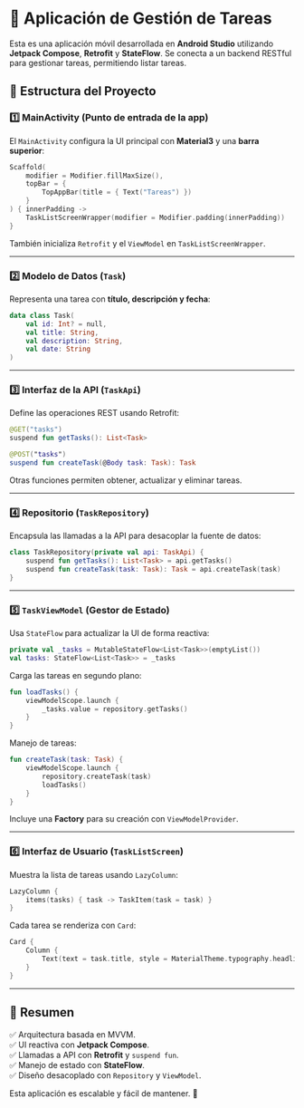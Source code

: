 # 📌 Aplicación de Gestión de Tareas

Esta es una aplicación móvil desarrollada en **Android Studio** utilizando **Jetpack Compose**, **Retrofit** y **StateFlow**. Se conecta a un backend RESTful para gestionar tareas, permitiendo listar tareas.

## 📂 Estructura del Proyecto

### 1️⃣ **MainActivity** (Punto de entrada de la app)

El `MainActivity` configura la UI principal con **Material3** y una **barra superior**:
```kotlin
Scaffold(
    modifier = Modifier.fillMaxSize(),
    topBar = {
        TopAppBar(title = { Text("Tareas") })
    }
) { innerPadding ->
    TaskListScreenWrapper(modifier = Modifier.padding(innerPadding))
}
```
También inicializa `Retrofit` y el `ViewModel` en `TaskListScreenWrapper`.

---
### 2️⃣ **Modelo de Datos (`Task`)**

Representa una tarea con **título, descripción y fecha**:
```kotlin
data class Task(
    val id: Int? = null,
    val title: String,
    val description: String,
    val date: String
)
```

---
### 3️⃣ **Interfaz de la API (`TaskApi`)**

Define las operaciones REST usando Retrofit:
```kotlin
@GET("tasks")
suspend fun getTasks(): List<Task>

@POST("tasks")
suspend fun createTask(@Body task: Task): Task
```
Otras funciones permiten obtener, actualizar y eliminar tareas.

---
### 4️⃣ **Repositorio (`TaskRepository`)**

Encapsula las llamadas a la API para desacoplar la fuente de datos:
```kotlin
class TaskRepository(private val api: TaskApi) {
    suspend fun getTasks(): List<Task> = api.getTasks()
    suspend fun createTask(task: Task): Task = api.createTask(task)
}
```

---
### 5️⃣ **`TaskViewModel` (Gestor de Estado)**

Usa `StateFlow` para actualizar la UI de forma reactiva:
```kotlin
private val _tasks = MutableStateFlow<List<Task>>(emptyList())
val tasks: StateFlow<List<Task>> = _tasks
```
Carga las tareas en segundo plano:
```kotlin
fun loadTasks() {
    viewModelScope.launch {
        _tasks.value = repository.getTasks()
    }
}
```

Manejo de tareas:
```kotlin
fun createTask(task: Task) {
    viewModelScope.launch {
        repository.createTask(task)
        loadTasks()
    }
}
```
Incluye una **Factory** para su creación con `ViewModelProvider`.

---
### 6️⃣ **Interfaz de Usuario (`TaskListScreen`)**

Muestra la lista de tareas usando `LazyColumn`:
```kotlin
LazyColumn {
    items(tasks) { task -> TaskItem(task = task) }
}
```
Cada tarea se renderiza con `Card`:
```kotlin
Card {
    Column {
        Text(text = task.title, style = MaterialTheme.typography.headlineSmall)
    }
}
```

---
## 🚀 **Resumen**
✅ Arquitectura basada en MVVM.  
✅ UI reactiva con **Jetpack Compose**.  
✅ Llamadas a API con **Retrofit** y `suspend fun`.  
✅ Manejo de estado con **StateFlow**.  
✅ Diseño desacoplado con `Repository` y `ViewModel`.  

Esta aplicación es escalable y fácil de mantener. 🎯

